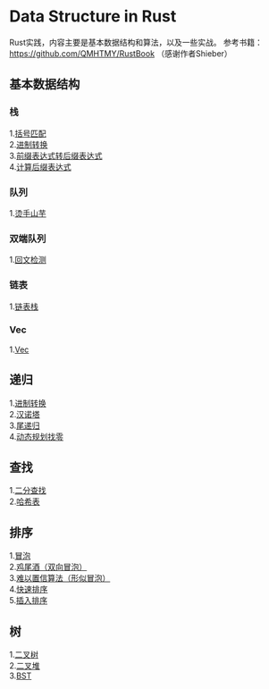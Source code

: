 # Data Structure in Rust
Rust实践，内容主要是基本数据结构和算法，以及一些实战。
参考书籍：https://github.com/QMHTMY/RustBook
（感谢作者Shieber）

## 基本数据结构
### 栈
1.<a href="stack/src/lib.rs" alt="链接">括号匹配</a><br>
2.<a href="stack/src/lib.rs" alt="链接">进制转换</a><br>
3.<a href="stack/src/lib.rs" alt="链接">前缀表达式转后缀表达式</a><br>
4.<a href="stack/src/lib.rs" alt="链接">计算后缀表达式</a>

### 队列
1.<a href="queue/src/lib.rs" alt="链接">烫手山芋</a>

### 双端队列
1.<a href="deque/src/lib.rs" alt="链接">回文检测</a>

### 链表
1.<a href="list/src/lib.rs" alt="链接">链表栈</a>

### Vec
1.<a href="lvec/src/lib.rs" alt="链接">Vec</a>

## 递归
1.<a href="rec/src/main.rs" alt="链接">进制转换</a><br>
2.<a href="rec/src/main.rs" alt="链接">汉诺塔</a><br>
3.<a href="rec/src/main.rs" alt="链接">尾递归</a><br>
4.<a href="rec/src/main.rs" alt="链接">动态规划找零</a>

## 查找
1.<a href="search/src/main.rs" alt="链接">二分查找</a><br>
2.<a href="search/src/main.rs" alt="链接">哈希表</a><br>

## 排序
1.<a href="sort/src/main.rs" alt="链接">冒泡</a><br>
2.<a href="sort/src/main.rs" alt="链接">鸡尾酒（双向冒泡）</a><br>
3.<a href="sort/src/main.rs" alt="链接">难以置信算法（形似冒泡）</a><br>
4.<a href="sort/src/main.rs" alt="链接">快速排序</a><br>
5.<a href="sort/src/main.rs" alt="链接">插入排序</a><br>

## 树
1.<a href="tree/src/main.rs" alt="链接">二叉树</a><br>
2.<a href="tree/src/main.rs" alt="链接">二叉堆</a><br>
3.<a href="tree/src/main.rs" alt="链接">BST</a><br>
